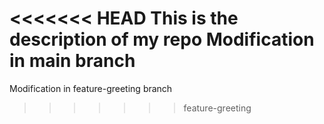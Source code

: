 <<<<<<< HEAD
This is the description of my repo
Modification in main branch
=======
Modification in feature-greeting branch
>>>>>>> feature-greeting
